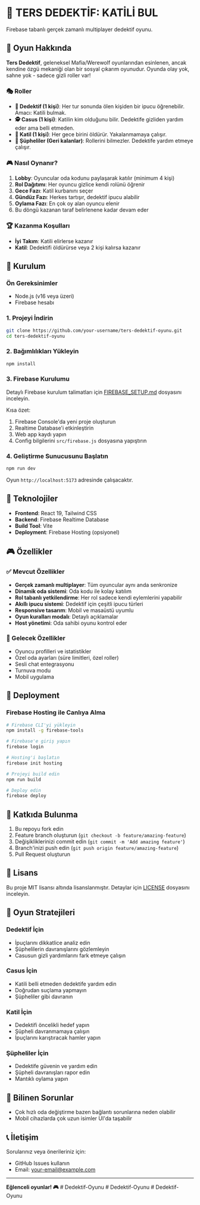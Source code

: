 # 🔪 TERS DEDEKTİF: KATİLİ BUL

Firebase tabanlı gerçek zamanlı multiplayer dedektif oyunu.

## 🎯 Oyun Hakkında

**Ters Dedektif**, geleneksel Mafia/Werewolf oyunlarından esinlenen, ancak kendine özgü mekaniği olan bir sosyal çıkarım oyunudur. Oyunda olay yok, sahne yok - sadece gizli roller var!

### 🎭 Roller

- **🔎 Dedektif (1 kişi)**: Her tur sonunda ölen kişiden bir ipucu öğrenebilir. Amacı: Katili bulmak.
- **🕵️ Casus (1 kişi)**: Katilin kim olduğunu bilir. Dedektife gizliden yardım eder ama belli etmeden.
- **🔪 Katil (1 kişi)**: Her gece birini öldürür. Yakalanmamaya çalışır.
- **👥 Şüpheliler (Geri kalanlar)**: Rollerini bilmezler. Dedektife yardım etmeye çalışır.

### 🎮 Nasıl Oynanır?

1. **Lobby**: Oyuncular oda kodunu paylaşarak katılır (minimum 4 kişi)
2. **Rol Dağıtımı**: Her oyuncu gizlice kendi rolünü öğrenir
3. **Gece Fazı**: Katil kurbanını seçer
4. **Gündüz Fazı**: Herkes tartışır, dedektif ipucu alabilir
5. **Oylama Fazı**: En çok oy alan oyuncu elenir
6. Bu döngü kazanan taraf belirlenene kadar devam eder

### 🏆 Kazanma Koşulları

- **İyi Takım**: Katili elirlerse kazanır
- **Katil**: Dedektifi öldürürse veya 2 kişi kalırsa kazanır

## 🚀 Kurulum

### Ön Gereksinimler

- Node.js (v16 veya üzeri)
- Firebase hesabı

### 1. Projeyi İndirin

```bash
git clone https://github.com/your-username/ters-dedektif-oyunu.git
cd ters-dedektif-oyunu
```

### 2. Bağımlılıkları Yükleyin

```bash
npm install
```

### 3. Firebase Kurulumu

Detaylı Firebase kurulum talimatları için [FIREBASE_SETUP.md](FIREBASE_SETUP.md) dosyasını inceleyin.

Kısa özet:
1. Firebase Console'da yeni proje oluşturun
2. Realtime Database'i etkinleştirin
3. Web app kaydı yapın
4. Config bilgilerini `src/firebase.js` dosyasına yapıştırın

### 4. Geliştirme Sunucusunu Başlatın

```bash
npm run dev
```

Oyun `http://localhost:5173` adresinde çalışacaktır.

## 🔧 Teknolojiler

- **Frontend**: React 19, Tailwind CSS
- **Backend**: Firebase Realtime Database
- **Build Tool**: Vite
- **Deployment**: Firebase Hosting (opsiyonel)

## 🎮 Özellikler

### ✅ Mevcut Özellikler

- **Gerçek zamanlı multiplayer**: Tüm oyuncular aynı anda senkronize
- **Dinamik oda sistemi**: Oda kodu ile kolay katılım
- **Rol tabanlı yetkilendirme**: Her rol sadece kendi eylemlerini yapabilir
- **Akıllı ipucu sistemi**: Dedektif için çeşitli ipucu türleri
- **Responsive tasarım**: Mobil ve masaüstü uyumlu
- **Oyun kuralları modalı**: Detaylı açıklamalar
- **Host yönetimi**: Oda sahibi oyunu kontrol eder

### 🔮 Gelecek Özellikler

- Oyuncu profilleri ve istatistikler
- Özel oda ayarları (süre limitleri, özel roller)
- Sesli chat entegrasyonu
- Turnuva modu
- Mobil uygulama

## 📱 Deployment

### Firebase Hosting ile Canlıya Alma

```bash
# Firebase CLI'yi yükleyin
npm install -g firebase-tools

# Firebase'e giriş yapın
firebase login

# Hosting'i başlatın
firebase init hosting

# Projeyi build edin
npm run build

# Deploy edin
firebase deploy
```

## 🤝 Katkıda Bulunma

1. Bu repoyu fork edin
2. Feature branch oluşturun (`git checkout -b feature/amazing-feature`)
3. Değişikliklerinizi commit edin (`git commit -m 'Add amazing feature'`)
4. Branch'inizi push edin (`git push origin feature/amazing-feature`)
5. Pull Request oluşturun

## 📝 Lisans

Bu proje MIT lisansı altında lisanslanmıştır. Detaylar için [LICENSE](LICENSE) dosyasını inceleyin.

## 🎯 Oyun Stratejileri

### Dedektif İçin
- İpuçlarını dikkatlice analiz edin
- Şüphelilerin davranışlarını gözlemleyin
- Casusun gizli yardımlarını fark etmeye çalışın

### Casus İçin
- Katili belli etmeden dedektife yardım edin
- Doğrudan suçlama yapmayın
- Şüpheliler gibi davranın

### Katil İçin
- Dedektifi öncelikli hedef yapın
- Şüpheli davranmamaya çalışın
- İpuçlarını karıştıracak hamler yapın

### Şüpheliler İçin
- Dedektife güvenin ve yardım edin
- Şüpheli davranışları rapor edin
- Mantıklı oylama yapın

## 🐛 Bilinen Sorunlar

- Çok hızlı oda değiştirme bazen bağlantı sorunlarına neden olabilir
- Mobil cihazlarda çok uzun isimler UI'da taşabilir

## 📞 İletişim

Sorularınız veya önerileriniz için:
- GitHub Issues kullanın
- Email: your-email@example.com

---

**Eğlenceli oyunlar! 🎮**
#   D e d e k t i f - O y u n u  
 #   D e d e k t i f - O y u n u  
 #   D e d e k t i f - O y u n u  
 